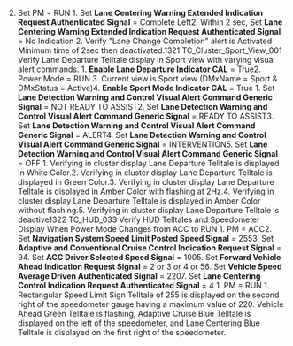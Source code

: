 2. Set PM = RUN 1. Set **Lane Centering Warning Extended Indication Request Authenticated Signal** = Complete Left2. Within 2 sec, Set **Lane Centering Warning Extended Indication Request Authenticated Signal** = No Indication 2. Verify "Lane Change Completion" alert is Activated Minimum time of 2sec then deactivated.1321 TC_Cluster_Sport_View_001 Verify Lane Departure Telltale display in Sport view with varying visual alert commands. 1. **Enable Lane Departure Indicator CAL** = True2. Power Mode = RUN.3. Current view is Sport view (DMxName = Sport & DMxStatus = Active)4. **Enable Sport Mode Indicator CAL** = True 1. Set **Lane Detection Warning and Control Visual Alert Command Generic Signal** = NOT READY TO ASSIST2. Set **Lane Detection Warning and Control Visual Alert Command Generic Signal** = READY TO ASSIST3. Set **Lane Detection Warning and Control Visual Alert Command Generic Signal** = ALERT4. Set **Lane Detection Warning and Control Visual Alert Command Generic Signal** = INTERVENTION5. Set **Lane Detection Warning and Control Visual Alert Command Generic Signal** = OFF 1. Verifying in cluster display Lane Departure Telltale is displayed in White Color.2. Verifying in cluster display Lane Departure Telltale is displayed in Green Color.3. Verifying in cluster display Lane Departure Telltale is displayed in Amber Color with flashing at 2Hz.4. Verifying in cluster display Lane Departure Telltale is displayed in Amber Color without flashing.5. Verifying in cluster display Lane Departure Telltale is deactive1322 TC_HUD_033 Verify HUD Telltales and Speedometer Display When Power Mode Changes from ACC to RUN 1. PM = ACC2. Set **Navigation System Speed Limit Posted Speed Signal** = 2553. Set **Adaptive and Conventional Cruise Control Indication Request Signal** = 94. Set **ACC Driver Selected Speed Signal** = 1005. Set **Forward Vehicle Ahead Indication Request Signal** = 2 or 3 or 4 or 56. Set **Vehicle Speed Average Driven Authenticated Signal** = 2207. Set **Lane Centering Control Indication Request Authenticated Signal** = 4 1. PM = RUN 1. Rectangular Speed Limit Sign Telltale of 255 is displayed on the second right of the speedometer gauge having a maximum value of 220. Vehicle Ahead Green Telltale is flashing, Adaptive Cruise Blue Telltale is displayed on the left of the speedometer, and Lane Centering Blue Telltale is displayed on the first right of the speedometer.